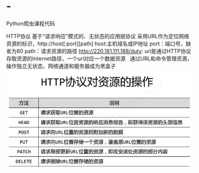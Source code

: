 # -
Python爬虫课程代码

HTTP协议
基于“请求响应”模式的、无状态的应用层协议
采用URL作为定位网络资源的标识，http://host[:port][path]
                                 host:主机域名或IP地址
                                 port：端口号，缺省为80
                                 path：请求资源的路径
http://220.181.111.188/duty:  url是通过HTTP协议存取资源的Internet路径，一个url对应一个数据资源   
通过URL和命令管理资源，操作独立无状态，网络通道和服务器成为黑盒子
![image1](https://github.com/HELLOTREE1/-/blob/master/HTTP.png)
